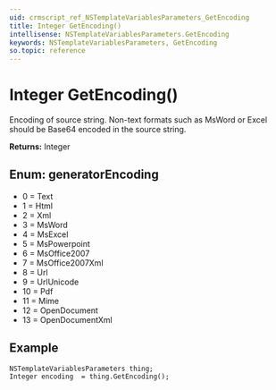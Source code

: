 ```yaml
---
uid: crmscript_ref_NSTemplateVariablesParameters_GetEncoding
title: Integer GetEncoding()
intellisense: NSTemplateVariablesParameters.GetEncoding
keywords: NSTemplateVariablesParameters, GetEncoding
so.topic: reference
---
```


# Integer GetEncoding()

Encoding of source string. Non-text formats such as MsWord or Excel should be Base64 encoded in the source string.

**Returns:** Integer

## Enum: generatorEncoding

* 0 = Text
* 1 = Html
* 2 = Xml
* 3 = MsWord
* 4 = MsExcel
* 5 = MsPowerpoint
* 6 = MsOffice2007
* 7 = MsOffice2007Xml
* 8 = Url
* 9 = UrlUnicode
* 10 = Pdf
* 11 = Mime
* 12 = OpenDocument
* 13 = OpenDocumentXml

## Example

```crmscript
NSTemplateVariablesParameters thing;
Integer encoding  = thing.GetEncoding();
```
